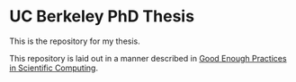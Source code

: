 # UC Berkeley PhD Thesis

This is the repository for my thesis.

This repository is laid out in a manner described in
[Good Enough Practices in Scientific Computing][1].

[1]: https://arxiv.org/pdf/1609.00037.pdf
